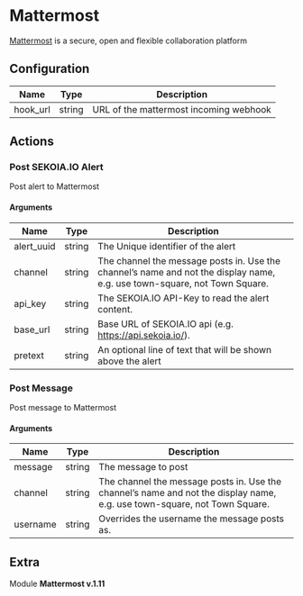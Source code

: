 # Mattermost



[Mattermost](https://mattermost.com/) is a secure, open and flexible collaboration platform

## Configuration



| Name      |  Type   |  Description  |
| --------- | ------- | --------------------------- |
| hook_url | string | URL of the mattermost incoming webhook |








## Actions

### Post SEKOIA.IO Alert

Post alert to Mattermost



#### Arguments

| Name      |  Type   |  Description  |
| --------- | ------- | --------------------------- |
| alert_uuid | string | The Unique identifier of the alert |
| channel | string | The channel the message posts in. Use the channel’s name and not the display name, e.g. use town-square, not Town Square. |
| api_key | string | The SEKOIA.IO API-Key to read the alert content. |
| base_url | string | Base URL of SEKOIA.IO api (e.g. https://api.sekoia.io/). |
| pretext | string | An optional line of text that will be shown above the alert |









### Post Message

Post message to Mattermost



#### Arguments

| Name      |  Type   |  Description  |
| --------- | ------- | --------------------------- |
| message | string | The message to post |
| channel | string | The channel the message posts in. Use the channel’s name and not the display name, e.g. use town-square, not Town Square. |
| username | string | Overrides the username the message posts as. |














## Extra

Module **Mattermost v.1.11**